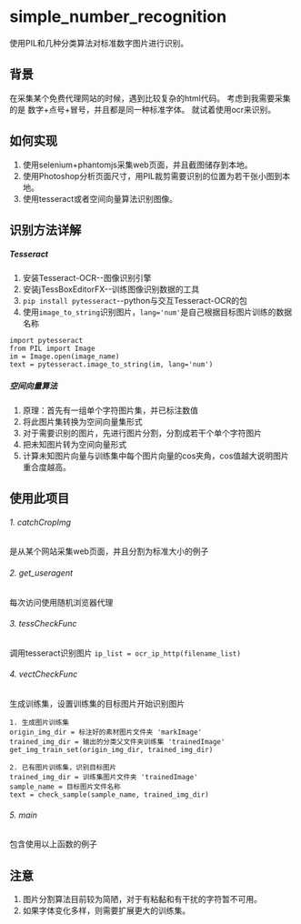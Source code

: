 # simple_number_recognition
使用PIL和几种分类算法对标准数字图片进行识别。

## 背景
在采集某个免费代理网站的时候，遇到比较复杂的html代码。
考虑到我需要采集的是 数字+点号+冒号，并且都是同一种标准字体。
就试着使用ocr来识别。

## 如何实现
1. 使用selenium+phantomjs采集web页面，并且截图储存到本地。
2. 使用Photoshop分析页面尺寸，用PIL裁剪需要识别的位置为若干张小图到本地。
3. 使用tesseract或者空间向量算法识别图像。

## 识别方法详解
##### Tesseract
1. 安装Tesseract-OCR--图像识别引擎
2. 安装jTessBoxEditorFX--训练图像识别数据的工具
3. `pip install pytesseract`--python与交互Tesseract-OCR的包
4. 使用`image_to_string`识别图片，`lang='num'`是自己根据目标图片训练的数据名称
```
import pytesseract  
from PIL import Image
im = Image.open(image_name)
text = pytesseract.image_to_string(im, lang='num')
```

##### 空间向量算法
1. 原理：首先有一组单个字符图片集，并已标注数值
2. 将此图片集转换为空间向量集形式
3. 对于需要识别的图片，先进行图片分割，分割成若干个单个字符图片
4. 把未知图片转为空间向量形式
5. 计算未知图片向量与训练集中每个图片向量的cos夹角，cos值越大说明图片重合度越高。

## 使用此项目
###### 1. catchCropImg 
是从某个网站采集web页面，并且分割为标准大小的例子
###### 2. get_useragent
每次访问使用随机浏览器代理
###### 3. tessCheckFunc
调用tesseract识别图片 `ip_list = ocr_ip_http(filename_list)`
###### 4. vectCheckFunc
生成训练集，设置训练集的目标图片开始识别图片
```
1. 生成图片训练集
origin_img_dir = 标注好的素材图片文件夹 'markImage'
trained_img_dir = 输出的分类父文件夹训练集 'trainedImage'
get_img_train_set(origin_img_dir, trained_img_dir)

2. 已有图片训练集，识别目标图片
trained_img_dir = 训练集图片文件夹 'trainedImage'
sample_name = 目标图片文件名称
text = check_sample(sample_name, trained_img_dir)
```

###### 5. main
包含使用以上函数的例子


## 注意
1. 图片分割算法目前较为简陋，对于有粘黏和有干扰的字符暂不可用。
2. 如果字体变化多样，则需要扩展更大的训练集。
